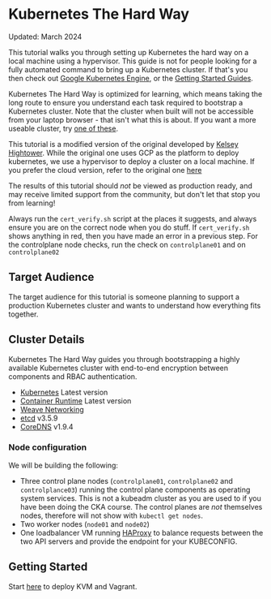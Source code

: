 # Kubernetes The Hard Way

Updated: March 2024

This tutorial walks you through setting up Kubernetes the hard way on a local machine using a hypervisor.
This guide is not for people looking for a fully automated command to bring up a Kubernetes cluster.
If that's you then check out [Google Kubernetes Engine](https://cloud.google.com/kubernetes-engine), or the [Getting Started Guides](http://kubernetes.io/docs/getting-started-guides/).

Kubernetes The Hard Way is optimized for learning, which means taking the long route to ensure you understand each task required to bootstrap a Kubernetes cluster. Note that the cluster when built will not be accessible from your laptop browser - that isn't what this is about. If you want a more useable cluster, try [one of these](https://github.com/kodekloudhub/certified-kubernetes-administrator-course/tree/master/kubeadm-clusters).

This tutorial is a modified version of the original developed by [Kelsey Hightower](https://github.com/kelseyhightower/kubernetes-the-hard-way).
While the original one uses GCP as the platform to deploy kubernetes,  we use a hypervisor to deploy a cluster on a local machine. If you prefer the cloud version, refer to the original one [here](https://github.com/kelseyhightower/kubernetes-the-hard-way)

The results of this tutorial should *not* be viewed as production ready, and may receive limited support from the community, but don't let that stop you from learning!

Always run the `cert_verify.sh` script at the places it suggests, and always ensure you are on the correct node when you do stuff. If `cert_verify.sh` shows anything in red, then you have made an error in a previous step. For the controlplane node checks, run the check on `controlplane01` and on `controlplane02`

## Target Audience

The target audience for this tutorial is someone planning to support a production Kubernetes cluster and wants to understand how everything fits together.

## Cluster Details

Kubernetes The Hard Way guides you through bootstrapping a highly available Kubernetes cluster with end-to-end encryption between components and RBAC authentication.

* [Kubernetes](https://github.com/kubernetes/kubernetes) Latest version
* [Container Runtime](https://github.com/containerd/containerd) Latest version
* [Weave Networking](https://www.weave.works/docs/net/latest/kubernetes/kube-addon/)
* [etcd](https://github.com/coreos/etcd) v3.5.9
* [CoreDNS](https://github.com/coredns/coredns) v1.9.4

### Node configuration

We will be building the following:

* Three control plane nodes (`controlplane01`, `controlplane02` and `controlplance03`) running the control plane components as operating system services. This is not a kubeadm cluster as you are used to if you have been doing the CKA course. The control planes are *not* themselves nodes, therefore will not show with `kubectl get nodes`.
* Two worker nodes (`node01` and `node02`)
* One loadbalancer VM running [HAProxy](https://www.haproxy.org/) to balance requests between the two API servers and provide the endpoint for your KUBECONFIG.

## Getting Started

Start [here](./docs/01-prerequisites.md) to deploy KVM and Vagrant.